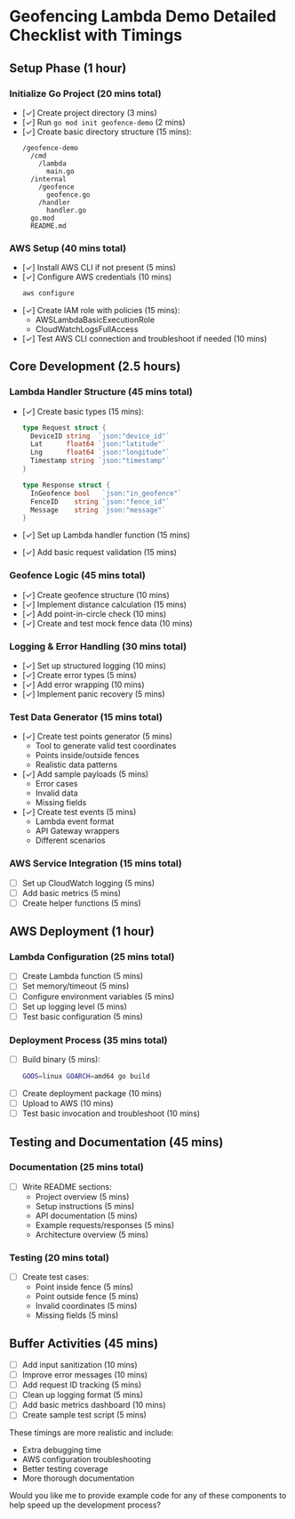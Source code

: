 # Geofencing Lambda Demo Detailed Checklist with Timings

## Setup Phase (1 hour)

### Initialize Go Project (20 mins total)

- [✓] Create project directory (3 mins)
- [✓] Run `go mod init geofence-demo` (2 mins)
- [✓] Create basic directory structure (15 mins):
  ```
  /geofence-demo
    /cmd
      /lambda
        main.go
    /internal
      /geofence
        geofence.go
      /handler
        handler.go
    go.mod
    README.md
  ```

### AWS Setup (40 mins total)

- [✓] Install AWS CLI if not present (5 mins)
- [✓] Configure AWS credentials (10 mins)
  ```bash
  aws configure
  ```
- [✓] Create IAM role with policies (15 mins):
  - AWSLambdaBasicExecutionRole
  - CloudWatchLogsFullAccess
- [✓] Test AWS CLI connection and troubleshoot if needed (10 mins)

## Core Development (2.5 hours)

### Lambda Handler Structure (45 mins total)

- [✓] Create basic types (15 mins):

  ```go
  type Request struct {
    DeviceID string  `json:"device_id"`
    Lat      float64 `json:"latitude"`
    Lng      float64 `json:"longitude"`
    Timestamp string `json:"timestamp"`
  }

  type Response struct {
    InGeofence bool   `json:"in_geofence"`
    FenceID    string `json:"fence_id"`
    Message    string `json:"message"`
  }
  ```

- [✓] Set up Lambda handler function (15 mins)
- [✓] Add basic request validation (15 mins)

### Geofence Logic (45 mins total)

- [✓] Create geofence structure (10 mins)
- [✓] Implement distance calculation (15 mins)
- [✓] Add point-in-circle check (10 mins)
- [✓] Create and test mock fence data (10 mins)

### Logging & Error Handling (30 mins total)

- [✓] Set up structured logging (10 mins)
- [✓] Create error types (5 mins)
- [✓] Add error wrapping (10 mins)
- [✓] Implement panic recovery (5 mins)

### Test Data Generator (15 mins total)

- [✓] Create test points generator (5 mins)
   - Tool to generate valid test coordinates
   - Points inside/outside fences
   - Realistic data patterns
- [✓] Add sample payloads (5 mins)
   - Error cases
   - Invalid data
   - Missing fields
- [✓] Create test events (5 mins)
   - Lambda event format
   - API Gateway wrappers
   - Different scenarios

### AWS Service Integration (15 mins total)

- [ ] Set up CloudWatch logging (5 mins)
- [ ] Add basic metrics (5 mins)
- [ ] Create helper functions (5 mins)

## AWS Deployment (1 hour)

### Lambda Configuration (25 mins total)

- [ ] Create Lambda function (5 mins)
- [ ] Set memory/timeout (5 mins)
- [ ] Configure environment variables (5 mins)
- [ ] Set up logging level (5 mins)
- [ ] Test basic configuration (5 mins)

### Deployment Process (35 mins total)

- [ ] Build binary (5 mins):
  ```bash
  GOOS=linux GOARCH=amd64 go build
  ```
- [ ] Create deployment package (10 mins)
- [ ] Upload to AWS (10 mins)
- [ ] Test basic invocation and troubleshoot (10 mins)

## Testing and Documentation (45 mins)

### Documentation (25 mins total)

- [ ] Write README sections:
  - Project overview (5 mins)
  - Setup instructions (5 mins)
  - API documentation (5 mins)
  - Example requests/responses (5 mins)
  - Architecture overview (5 mins)

### Testing (20 mins total)

- [ ] Create test cases:
  - Point inside fence (5 mins)
  - Point outside fence (5 mins)
  - Invalid coordinates (5 mins)
  - Missing fields (5 mins)

## Buffer Activities (45 mins)

- [ ] Add input sanitization (10 mins)
- [ ] Improve error messages (10 mins)
- [ ] Add request ID tracking (5 mins)
- [ ] Clean up logging format (5 mins)
- [ ] Add basic metrics dashboard (10 mins)
- [ ] Create sample test script (5 mins)

These timings are more realistic and include:

- Extra debugging time
- AWS configuration troubleshooting
- Better testing coverage
- More thorough documentation

Would you like me to provide example code for any of these components to help speed up the development process?
